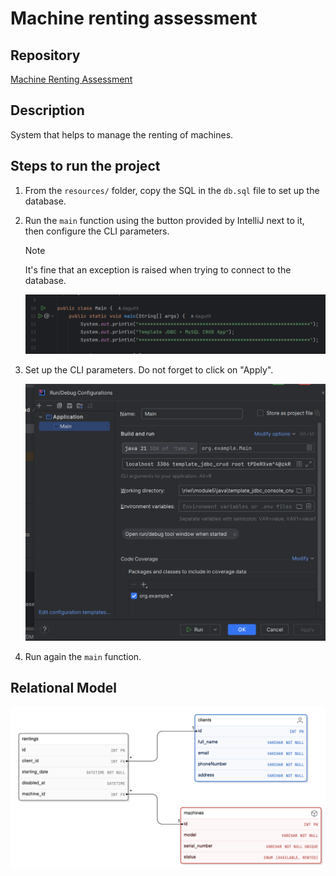# Machine renting assessment

## Repository

[Machine Renting Assessment](https://github.com/daguttt/machine_renting_assessment)

## Description

System that helps to manage the renting of machines.

## Steps to run the project
1. From the `resources/` folder, copy the SQL in the `db.sql` file to set up the database.
2. Run the `main` function using the button provided by IntelliJ next to it, then configure the CLI parameters.
   > [!NOTE]
   > It's fine that an exception is raised when trying to connect to the database.

   ![img.png](images/run-main-function.png)

3. Set up the CLI parameters. Do not forget to click on "Apply".

   ![img.png](images/change-cli-parameters.png)

4. Run again the `main` function.

## Relational Model

![img.png](images/relational-model.png)